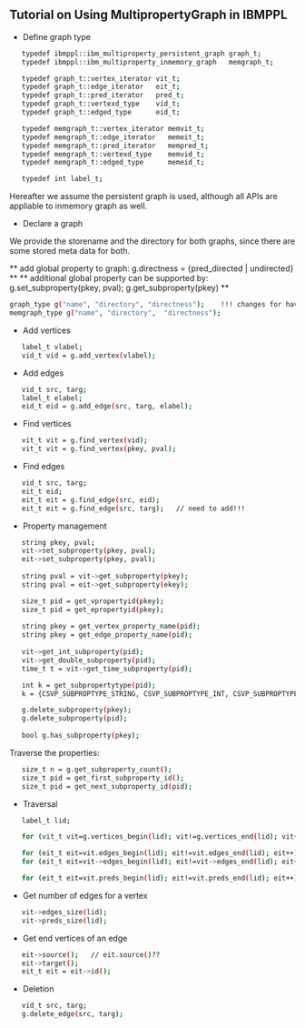 ## Tutorial on Using MultipropertyGraph in IBMPPL

- Define graph type

```bash
   typedef ibmppl::ibm_multiproperty_persistent_graph graph_t;
   typedef ibmppl::ibm_multiproperty_inmemory_graph   memgraph_t;

   typedef graph_t::vertex_iterator vit_t;
   typedef graph_t::edge_iterator   eit_t;
   typedef graph_t::pred_iterator   pred_t;
   typedef graph_t::vertexd_type    vid_t;
   typedef graph_t::edged_type      eid_t;

   typedef memgraph_t::vertex_iterator memvit_t;
   typedef memgraph_t::edge_iterator   memeit_t;
   typedef memgraph_t::pred_iterator   mempred_t;
   typedef memgraph_t::vertexd_type    memvid_t;
   typedef memgraph_t::edged_type      memeid_t;

   typedef int label_t;
````

Hereafter we assume the persistent graph is used, although all APIs are appliable to inmemory graph as well.

- Declare a graph

We provide the storename and the directory for both graphs, since there are some stored meta data for both.

** add global property to graph:  g.directness = {pred_directed | undirected} **
** additional global property can be supported by: g.set_subproperty(pkey, pval); g.get_subproperty(pkey) **

```bash
graph_type g("name", "directory", "directness");    !!! changes for having global properties !!!
memgraph_type g("name", "directory",  "directness");
````

- Add vertices

```bash
   label_t vlabel;
   vid_t vid = g.add_vertex(vlabel);
````
- Add edges

```bash
   vid_t src, targ;
   label_t elabel;
   eid_t eid = g.add_edge(src, targ, elabel);
````
- Find vertices

```bash
   vit_t vit = g.find_vertex(vid);
   vit_t vit = g.find_vertex(pkey, pval);
````
- Find edges

```bash
   vid_t src, targ;
   eit_t eid;
   eit_t eit = g.find_edge(src, eid);  
   eit_t eit = g.find_edge(src, targ);   // need to add!!!
````
- Property management

```bash
   string pkey, pval;
   vit->set_subproperty(pkey, pval);
   eit->set_subproperty(pkey, pval);
   
   string pval = vit->get_subproperty(pkey);
   string pval = eit->get_subproperty(ekey);

   size_t pid = get_vpropertyid(pkey);
   size_t pid = get_epropertyid(pkey);
  
   string pkey = get_vertex_property_name(pid);
   string pkey = get_edge_property_name(pid);
  
   vit->get_int_subproperty(pid);
   vit->get_double_subproperty(pid);
   time_t t = vit->get_time_subproperty(pid);

   int k = get_subpropertytype(pid);
   k = {CSVP_SUBPROPTYPE_STRING, CSVP_SUBPROPTYPE_INT, CSVP_SUBPROPTYPE_DOUBLE, CSVP_SUBPROPTYPE_TIME}

   g.delete_subproperty(pkey);
   g.delete_subproperty(pid);
   
   bool g.has_subproperty(pkey);
````

   Traverse the properties:

```bash
   size_t n = g.get_subproperty_count();
   size_t pid = get_first_subproperty_id();
   size_t pid = get_next_subproperty_id(pid);
````
   

- Traversal
   
```bash
   label_t lid;

   for (vit_t vit=g.vertices_begin(lid); vit!=g.vertices_end(lid); vit++)

   for (eit_t eit=vit.edges_begin(lid); eit!=vit.edges_end(lid); eit++)  // ???
   for (eit_t eit=vit->edges_begin(lid); eit!=vit->edges_end(lid); eit++)  // ???

   for (eit_t eit=vit.preds_begin(lid); eit!=vit.preds_end(lid); eit++)  // ???
````

- Get number of edges for a vertex

```bash
   vit->edges_size(lid);
   vit->preds_size(lid);
````
- Get end vertices of an edge

```bash
   eit->source();   // eit.source()??
   eit->target();
   eit_t eit = eit->id();
````
- Deletion

```bash
   vid_t src, targ;
   g.delete_edge(src, targ);
````    


